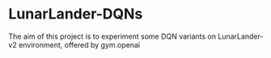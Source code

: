 # LunarLander-DQNs
The aim of this project is to experiment some DQN variants on LunarLander-v2 environment, offered by gym.openai
